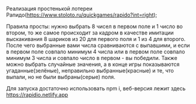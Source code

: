 Реализация простенькой лотереи Рапидо(https://www.stoloto.ru/quickgames/rapido?int=right);

Правила просты: нужно выбрать 8 чисел в первом поле и 1 число во втором,
то же самое происходит за кадром в качестве имитации выскакивания 8 шариков
из 20 для первого поля и 1 из 4 для второго. После чего выбранные вами числа сравниваются
с выпавшими, и если в первом поле совпало минимум 4 числа или в первом поле совпало минимум
3 числа и совпало число в первом - вы победили. Также можно выбрать случайные значения, а в
конце игры показываются угаданные(зелёные), неправильно выбранные(красные) и те, что выпали,
но не были выбраны(серые) поля.

Для запуска достаточно использовать npm i, веб-версия лежит здесь https://rapidio.netlify.app